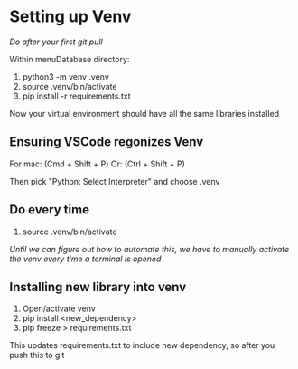 # Setting up Venv
*Do after your first git pull*

Within menuDatabase directory:
1. python3 -m venv .venv
2. source .venv/bin/activate
3. pip install -r requirements.txt

Now your virtual environment should have all the same libraries installed

## Ensuring VSCode regonizes Venv
For mac: (Cmd + Shift + P)
Or: (Ctrl + Shift + P)

Then pick "Python: Select Interpreter" and choose .venv

## Do every time 
1. source .venv/bin/activate

*Until we can figure out how to automate this, we have to manually activate the venv every time a terminal is opened*

## Installing new library into venv
1. Open/activate venv
2. pip install <new_dependency>
3. pip freeze > requirements.txt

This updates requirements.txt to include new dependency, so after you push this to git 
